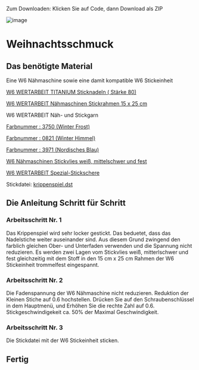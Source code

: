 Zum Downloaden:
Klicken Sie auf Code, dann Download als ZIP

![image](https://user-images.githubusercontent.com/13396762/142183385-92a034af-2600-493f-a99c-d8fec64015b8.png)

# Weihnachtsschmuck 

## Das benötigte Material

Eine W6 Nähmaschine sowie eine damit kompatible W6 Stickeinheit

[W6 WERTARBEIT TITANIUM Sticknadeln ( Stärke 80)](https://www.w6-wertarbeit.de/zubehoer/nadeln/naehmaschinennadeln/w6-naehmaschinennadel-titanium-75-90-5-nadeln)

[W6 WERTARBEIT Nähmaschinen Stickrahmen 15 x 25 cm](https://www.w6-wertarbeit.de/sticken/stickmaschinen-zubehoer/w6-naehmaschinen-stickrahmen-15-x-25-cm)

W6 WERTARBEIT Näh- und Stickgarn

[Farbnummer : 3750 (Winter Frost)](https://www.w6-wertarbeit.de/garne/overlockgarn/w6-naeh-und-stickgarn-farb-nr.-3750-1.000-m)

[Farbnummer : 0821 (Winter Himmel)](https://www.w6-wertarbeit.de/garne/overlockgarn/w6-naeh-und-stickgarn-farb-nr.-3761-1.000-m)

[Farbnummer : 3971 (Nordisches Blau)](https://www.w6-wertarbeit.de/garne/overlockgarn/w6-naeh-und-stickgarn-farb-nr.-3600-1.000-m)

[W6 Nähmaschinen Stickvlies weiß, mittelschwer und fest](https://www.w6-wertarbeit.de/naehen/naehmaschinen-zubehoer/w6-naehmaschinen-stickvlies-weiss-mittelschwer-und-fest) 

[W6 WERTARBEIT Spezial-Stickschere](https://www.w6-wertarbeit.de/zubehoer/naehscheren/w6-naehmaschinen-spezial-stickschere)
 
Stickdatei: [krippenspiel.dst]()

 
## Die Anleitung Schritt für Schritt 
### Arbeitsschritt Nr. 1
Das Krippenspiel wird sehr locker gestickt.
Das beduetet, dass das Nadelstiche weiter auseinander sind. 
Aus diesem Grund zwingend den farblich gleichen Ober- und Unterfaden verwenden und die Spannung nicht reduzieren. 
Es werden zwei Lagen vom Stickvlies weiß, mitterlschwer und fest gleichzeitig mit dem Stoff in den 15 cm x 25 cm Rahmen der W6 Stickeinheit trommelfest eingespannt. 

### Arbeitsschritt Nr. 2
Die Fadenspannung der W6 Nähmaschine nicht reduzieren.
Reduktion der Kleinen Stiche auf 0.6 hochstellen.
Drücken Sie auf den Schraubenschlüssel in dem Hauptmenü, und Erhöhen Sie die rechte Zahl auf 0.6.
Stickgeschwindigekeit ca. 50% der Maximal Geschwindigkeit.


### Arbeitsschritt Nr. 3 
Die Stickdatei mit der W6 Stickeinheit sticken.


 ## Fertig

 
